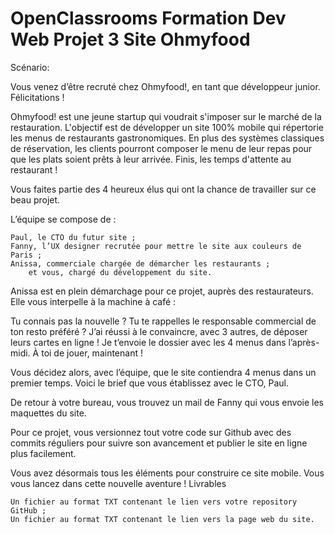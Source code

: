 # OpenClassrooms Formation Dev Web Projet 3 Site Ohmyfood

Scénario:

Vous venez d’être recruté chez Ohmyfood!, en tant que développeur junior. Félicitations !

Ohmyfood! est une jeune startup qui voudrait s'imposer sur le marché de la restauration. L'objectif est de développer un site 100% mobile qui répertorie les menus de restaurants gastronomiques. En plus des systèmes classiques de réservation, les clients pourront composer le menu de leur repas pour que les plats soient prêts à leur arrivée. Finis, les temps d'attente au restaurant !
  
Vous faites partie des 4 heureux élus qui ont la chance de travailler sur ce beau projet.

L’équipe se compose de :

    Paul, le CTO du futur site ;
    Fanny, l’UX designer recrutée pour mettre le site aux couleurs de Paris ;
    Anissa, commerciale chargée de démarcher les restaurants ;
        et vous, chargé du développement du site.

Anissa est en plein démarchage pour ce projet, auprès des restaurateurs. Elle vous interpelle à la machine à café :

Tu connais pas la nouvelle ? Tu te rappelles le responsable commercial de ton resto préféré ? J’ai réussi à le convaincre, avec 3 autres, de déposer leurs cartes en ligne ! Je t’envoie le dossier avec les 4 menus dans l’après-midi. À toi de jouer, maintenant !

Vous décidez alors, avec l’équipe, que le site contiendra 4 menus dans un premier temps. Voici le brief que vous établissez avec le CTO, Paul.

De retour à votre bureau, vous trouvez un mail de Fanny qui vous envoie les maquettes du site.

Pour ce projet, vous versionnez tout votre code sur Github avec des commits réguliers pour suivre son avancement et publier le site en ligne plus facilement.

Vous avez désormais tous les éléments pour construire ce site mobile. Vous vous lancez dans cette nouvelle aventure !
Livrables

    Un fichier au format TXT contenant le lien vers votre repository GitHub ;
    Un fichier au format TXT contenant le lien vers la page web du site.

